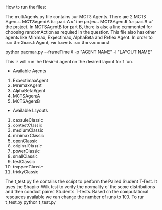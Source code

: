 How to run the files:

The multiAgents.py file contains our MCTS Agents. 
There are 2 MCTS Agents. MCTSAgentA for part A of the project. MCTSAgentB for part B of the project.
In MCTSAgentB for part B, there is also a line commented for choosing randomAction as required in the question. 
This file also has other agents like Minimax, Expectimax, AlphaBeta and Reflex Agent.
In order to run the Search Agent, we have to run the command

python pacman.py --frameTime 0 -p "AGENT NAME"  -l "LAYOUT NAME" 

This is will run the Desired agent on the desired layout for 1 run.

- Available Agents 
1) ExpectimaxAgent
2) MinimaxAgent
3) AlphaBetaAgent
4) MCTSAgentA
5) MCTSAgentB 

- Available Layouts
1) capsuleClassic
2) contestClassic
3) mediumClassic
4) minimaxClassic
5) openClassic
6) originalClassic
7) powerClassic
8) smallClassic
9) testClassic
10) trappedClassic
11) trickyClassic


The t_test.py file contains the script to perform the Paired Student T-Test.
It uses the Shapiro-Wilk test to verify the normality of the score distributions and then conduct paired Student’s T-tests. Based on the computational resources available we can change the number of runs to 100. 
To run t_test.py
python t_test.py




